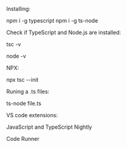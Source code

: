 Installing:

npm i -g typescript
npm i -g ts-node

Check if TypeScript and Node.js are installed:

tsc -v

node -v


NPX:

npx tsc --init

Runing a .ts files:

ts-node file.ts



VS code extensions:

JavaScript and TypeScript Nightly

Code Runner